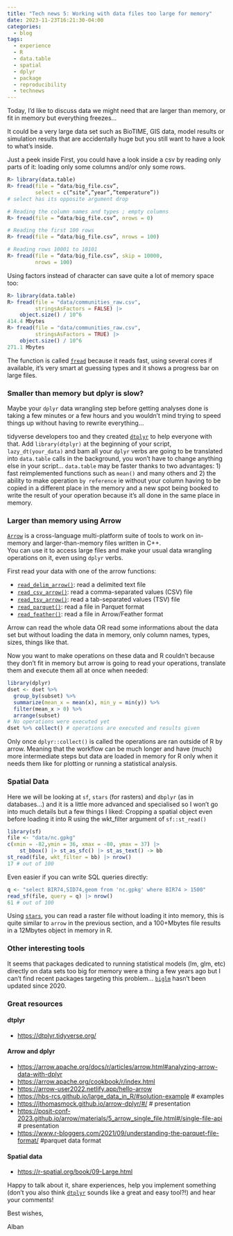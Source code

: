 ```yaml
---
title: "Tech news 5: Working with data files too large for memory"
date: 2023-11-23T16:21:30-04:00
categories:
  - blog
tags:
  - experience
  - R
  - data.table
  - spatial
  - dplyr
  - package
  - reproducibility
  - technews
---
```


Today, I’d like to discuss data we might need that are larger than memory, or fit in memory but everything freezes…

It could be a very large data set such as BioTIME, GIS data, model results or simulation results that are accidentally huge but you still want to have a look to what’s inside.

Just a peek inside
First, you could have a look inside a csv by reading only parts of it: loading only some columns and/or only some rows.

``` r
R> library(data.table)
R> fread(file = “data/big_file.csv”,
         select = c(“site”,”year”,”temperature”))
# select has its opposite argument drop

# Reading the column names and types ; empty columns
R> fread(file = “data/big_file.csv”, nrows = 0)

# Reading the first 100 rows
R> fread(file = “data/big_file.csv”, nrows = 100)

# Reading rows 10001 to 10101
R> fread(file = “data/big_file.csv”, skip = 10000,
         nrows = 100)
```

Using factors instead of character can save quite a lot of memory space too:

``` r
R> library(data.table)
R> fread(file = "data/communities_raw.csv",
         stringsAsFactors = FALSE) |>
    object.size() / 10^6
414.4 Mbytes
R> fread(file = "data/communities_raw.csv",
         stringsAsFactors = TRUE) |>
    object.size() / 10^6
271.1 Mbytes
```

The function is called [`fread`][fread] because it reads fast, using several cores if available, it’s very smart at guessing types and it shows a progress bar on large files.

### Smaller than memory but dplyr is slow?

Maybe your `dplyr` data wrangling step before getting analyses done is taking a few minutes or a few hours and you wouldn’t mind trying to speed things up without having to rewrite everything…

tidyverse developers too and they created [`dtplyr`][dtplyr] to help everyone with that. Add `library(dtplyr)` at the beginning of your script, `lazy_dt(your_data)` and bam all your `dplyr` verbs are going to be translated into `data.table` calls in the background, you won’t have to change anything else in your script…
`data.table` may be faster thanks to two advantages: 1) fast reimplemented functions such as `mean()` and many others and 2) the ability to make operation `by reference` ie without your column having to be copied in a different place in the memory and a new spot being booked to write the result of your operation because it’s all done in the same place in memory.

### Larger than memory using Arrow

[`Arrow`][arrow] is a cross-language multi-platform suite of tools to work on in-memory and larger-than-memory files written in C++.  
You can use it to access large files and make your usual data wrangling operations on it, even using `dplyr` verbs.

First read your data with one of the arrow functions:

- [`read_delim_arrow()`][delim]: read a delimited text file
- [`read_csv_arrow()`][delim]: read a comma-separated values (CSV) file
- [`read_tsv_arrow()`][delim]: read a tab-separated values (TSV) file
- [`read_parquet()`][parquet]: read a file in Parquet format
- [`read_feather()`][feather]: read a file in Arrow/Feather format

Arrow can read the whole data OR read some informations about the data set but without loading the data in memory, only column names, types, sizes, things like that.

Now you want to make operations on these data and R couldn’t because they don’t fit in memory but arrow is going to read your operations, translate them and execute them all at once when needed:

``` r
library(dplyr)
dset <- dset %>%
  group_by(subset) %>%
  summarize(mean_x = mean(x), min_y = min(y)) %>%
  filter(mean_x > 0) %>%
  arrange(subset)
# No operations were executed yet
dset %>% collect() # operations are executed and results given
```

Only once `dplyr::collect()` is called the operations are ran outside of R by arrow. Meaning that the workflow can be much longer and have (much) more intermediate steps but data are loaded in memory for R only when it needs them like for plotting or running a statistical analysis.

### Spatial Data

Here we will be looking at `sf`, `stars` (for rasters) and `dbplyr` (as in databases…) and it is a little more advanced and specialised so I won’t go into much details but a few things I liked:
Cropping a spatial object even before loading it into R using the wkt_filter argument of `sf::st_read()`

``` r
library(sf)
file <- "data/nc.gpkg"
c(xmin = -82,ymin = 36, xmax = -80, ymax = 37) |>
    st_bbox() |> st_as_sfc() |> st_as_text() -> bb
st_read(file, wkt_filter = bb) |> nrow()
17 # out of 100
```

Even easier if you can write SQL queries directly:

``` r
q <- "select BIR74,SID74,geom from 'nc.gpkg' where BIR74 > 1500"
read_sf(file, query = q) |> nrow()
61 # out of 100
```

Using [`stars`][stars], you can read a raster file without loading it into memory, this is quite similar to `arrow` in the previous section, and a 100+Mbytes file results in a 12Mbytes object in memory in R.

### Other interesting tools

It seems that packages dedicated to running statistical models (lm, glm, etc) directly on data sets too big for memory were a thing a few years ago but I can’t find recent packages targeting this problem… [`biglm`][biglm] hasn’t been updated since 2020.

### Great resources

#### dtplyr

- <https://dtplyr.tidyverse.org/>

#### Arrow and dplyr

- <https://arrow.apache.org/docs/r/articles/arrow.html#analyzing-arrow-data-with-dplyr>  
- <https://arrow.apache.org/cookbook/r/index.html>  
- <https://arrow-user2022.netlify.app/hello-arrow>  
- <https://hbs-rcs.github.io/large_data_in_R/#solution-example>  # examples  
- <https://jthomasmock.github.io/arrow-dplyr/#/>  # presentation
- <https://posit-conf-2023.github.io/arrow/materials/5_arrow_single_file.html#/single-file-api> # presentation  
- <https://www.r-bloggers.com/2021/09/understanding-the-parquet-file-format/> #parquet data format  

#### Spatial data

- <https://r-spatial.org/book/09-Large.html>

Happy to talk about it, share experiences, help you implement something (don’t you also think [`dtplyr`][dtplyr] sounds like a great and easy tool?!) and hear your comments!

Best wishes,

Alban

[fread]:     https://rdatatable.gitlab.io/data.table/reference/fread.html
[dtplyr]:    https://dtplyr.tidyverse.org/
[arrow]:     https://arrow.apache.org/cookbook/r/index.html
[biglm]:     https://cran.r-project.org/package=biglm
[delim]:     https://arrow.apache.org/docs/r/reference/read_delim_arrow.html
[parquet]:   https://arrow.apache.org/docs/r/reference/read_parquet.html
[feather]:   https://arrow.apache.org/docs/r/reference/read_feather.html
[stars]:     https://cran.r-project.org/package=stars